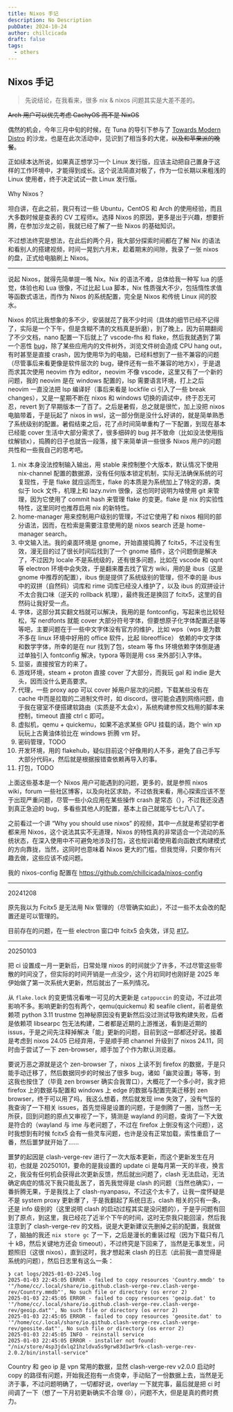 ```yaml
---
title: Nixos 手记
description: No Description
pubDate: 2024-10-24
author: chillcicada
draft: false
tags:
  - others
---
```


## Nixos 手记

> 先说结论，在我看来，很多 nix & nixos 问题其实是大差不差的。

~~Arch 用户可以优先考虑 CachyOS 而不是 NixOS~~

偶然的机会，今年三月中旬的时候，在 Tuna 的导引下参与了 [Towards Modern Distro](https://tuna.moe/event/2024/towards-modern-distro/) 的沙龙，也是在此次活动中，见识到了相当多的大佬，~~以及和苹果派的晚餐~~。

正如续本达所说，如果真正想学习一个 Linux 发行版，应该主动把自己置身于这样的工作环境中，才能得到成长。这个说法简直对极了，作为一位长期以来粗浅的 Linux 使用者，终于决定试试一款 Linux 发行版。

Why Nixos？

坦白讲，在此之前，我只有过一些 Ubuntu，CentOS 和 Arch 的使用经验，而且大多数时候是查表的 CV 工程师x。选择 Nixos 的原因，更多是出于兴趣，想要折腾，在参加沙龙之前，我就已经了解了一些 Nixos 的基础知识。

不过想法终究是想法，在此后的两个月，我大部分探索时间都在了解 Nix 的语法和看别人的搭建视频，时间一晃到六月末，趁着期末的间隙，我录了一张 nixos 的盘，正式给电脑刷上 Nixos。

---

说起 Nixos，就得先简单提一嘴 Nix。Nix 的语法不难，总体给我一种写 lua 的感觉，体验也和 Lua 很像，不过比起 Lua 脚本，Nix 性质强大不少，包括惰性求值等函数式语法，而作为 Nixos 的系统配置，完全是 Nixos 和传统 Linux 间的胶水。

Nixos 的坑比我想象的多不少，安装就花了我不少时间（具体的细节已经不记得了，实际是一个下午，但是含糊不清的文档真是折磨），到了晚上，因为前期翻阅了不少文档，nano 配置一下后就上了 vscode-fhs 和 flake，然后我就遇到了第一个恶性 [bug](https://github.com/chillcicada/nixos-config/issues/5)，除了某些应用内的文件树外，浏览文件树会造成 CPU hang out，有时甚至是直接 crash，因为使用华为的电脑，已经料想到了一些不兼容的问题（尽管事后来看更像是软件层次的 bug，硬件还有一些不兼容的地方x），于是退而求其次使用 neovim 作为 editor，neovim 不像 vscode，这里又有了一个新的问题，我的 neovim 是在 windows 配置的，lsp 需要语言环境，打上之后 neovim 一直没法把 lsp 编译好（事后来看是 lockfile ci 引入了一些 break changes），又是一星期不断在 nixos 和 windows 切换的调试中，终于忍无可忍，revert 到了早期版本一了百了。之后是暑假，总之就是很忙，加上没把 nixos 电脑带着，于是玩起了 nixos in wsl，这一部分倒是没什么好讲的，就是简单熟悉了系统级别的配置。暑假结束之后，花了点时间简单重构了一下配置，到现在基本已经能 cover 生活中大部分需求了，很多细碎的 bug 并不致命（比如没法使用指纹解锁x），捣腾的日子也就告一段落，接下来简单讲一些很多 Nixos 用户的问题共性和一些我自己的思考吧。

1. nix 本身没法控制输入输出，用 stable 来控制整个大版本，默认情况下使用 nix-channel 配置的数据源，没有任何版本锁定机制，实际无法确保系统的可复现性，于是 flake 就应运而生，flake 的本质是为系统加上了特定的源，类似于 lock 文件，机理上和 lazy.nvim 很像，这也同时说明为啥使用 git 来管理，因为它使用了 commit hash 来管理 flake 的变更。flake 是 nix 的实验性特性，这里同时也推荐启用 nix 的新特性。
2. home-manager 用来控制用户级别的管理，不过它使用了和 nixos 相同的部分语法，因而，在检索是需要注意使用的是 nixos search 还是 home-manager search。
3. 中文输入法。我的桌面环境是 gnome，开始直接捣腾了 fcitx5，不过没有生效，漫无目的过了很长时间后找到了一个 gnome 插件，这个问题倒是解决了，不过因为 locale 不是系统级的，还有很多问题，比如在 vscode 和 qqnt 等 electron 环境中会失效，于是翻来覆去找了官方 wiki，用的是 ibus（这是 gnome 中推荐的配置），ibus 倒是提供了系统级别的管理，但不幸的是 ibus 中的双拼（自然码）词库和 rime 词库已经没人维护了，以及 ibus 的双拼设计不太合我口味（逆天的 rollback 机理），最终我还是换回了 fcitx5，这里的自然码让我好受一点。
4. 字体，这部分其实翻文档就可以解决，我用的是 fontconfig，写起来也比较轻松，写 nerdfonts 就能 cover 大部分符号字体，但要想原子化字体配置还是等等吧，主要问题在于一些中文字体没有官方的维护，比如 wps（wps 是为数不多在 linux 环境中好用的 office 软件，比起 libreoffiice） 依赖的中文字体和数学字体，所幸的是在 nur 找到了包，steam 等 fhs 环境依赖字体倒是通过单独引入 fontconfig 解决，typora 等则是用 css 来外部引入字体。
5. 显驱，直接按官方的来了。
6. 游戏环境，steam + proton 直接 cover 了大部分，而我玩 gal 和 indie 是大头，因而没什么更高要求。
7. 代理，一些 proxy app 可以 cover 掉用户层次的问题，下载某些没有在 cache 中而是拉取的二进制文件时，如 discord，很可能会遇到网络问题，由于我在寝室不便搭建软路由（实质是不太会x），系统构建参照文档用的脚本来控制，timeout 直接 ctrl c 即可。
8. 虚拟机，qemu + quickemu，如果不追求某些 GPU 挂载的话，跑个 win xp 玩玩上古黄油体验比在 windows 折腾 vm 好。
9. 密码管理，TODO
10. 开发环境，用的 flakehub，疑似目前这个好像用的人不多，避免了自己手写大部分代码x，然后就是根据报错查依赖再导入的事。
11. 打包，TODO

上面这些基本是一个 Nixos 用户可能遇到的问题，更多的，就是参照 nixos wiki，forum 一些社区博客，以及向社区求助，不过依我来看，用心探索应该不至于出现严重问题，尽管一些小众应用在某些操作 crash 是常态（），不过我还没遇到真正急迫的 bug，多看些其他人的配置，基本上自己就能写七七八八了。

之前看过一个讲 “Why you should use nixos” 的视频，其中一点就是希望初学者都来用 Nixos，这个说法其实不无道理，Nixos 的特性真的非常适合一个流动的系统状态，在深入使用中不可避免地涉及打包，这也规训着使用着向函数式构建模式的方向靠拢，当然，这同时也意味着 Nixos 更大的门槛，但我觉得，只要你有兴趣去做，这些应该不成问题。

我的 nixos-config 配置在 <https://github.com/chillcicada/nixos-config>

---

20241208

原先我以为 Fcitx5 是无法用 Nix 管理的（尽管确实如此），不过一些不太会改的配置还是可以管理的。

目前存在的问题，在一些 electron 窗口中 fcitx5 会失效，详见 [#17](https://github.com/chillcicada/nixos-config/issues/17)。

---

20250103

把 ci 设置成一月一更新后，日常处理 nixos 的时间就少了许多，不过尽管这些零散的时间没了，但实际的时间开销是一点没少，这个月初同时也刚好是 2025 年伊始做了第一次系统大更新，然后就出了一系列情况。

从 `flake.lock` 的变更情况看唯一可见的大更新是 `catppuccin` 的变动，不过此项影响不多。影响更新的包有两个，qemu(quickemu) 和 seafile client，前者是依赖项 python 3.11 trustme 包神秘原因没有更新然后没过测试导致构建失败，后者是依赖项 libsearpc 包无法构建，二者都是近期的上游推送，看到是近期的 issus，于是之间先注释掉解决「能」更新的问题，目前到这一部都还好说。接着是考虑到 nixos 24.05 已经弃用，于是顺手把 channel 升级到了 nixos 24.11，同时由于尝试了一下 zen-browser，顺手加了个作为默认浏览器。

要说万恶之源就是这个 zen-browser 了，nixos 上读不到 firefox 的数据，于是只能手动迁移了，然后数据同步的时候出了很多 bug，诸如「幽灵设置」等等，到这我也按住了（毕竟 zen browser 确实合我胃口），大概花了一个多小时，我才把 firefox 上的数据与配置和 windows 上 edge 的数据与配置完美迁移到 zen browser，终于可以用了吗，我这么想着，然后就发现 ime 失效了，没有气馁的我查询了一下相关 issues，首先觉得是设置的问题，于是倒腾了一圈，当然一无所获，回到问题的原点又审视了一下，猜测是 wayland 的问题，查询了一下大致是符合的（wayland 与 ime 与老问题了，不过在 firefox 上倒没有这个问题），这时我想到有时候 fcitx5 会有一些灵车问题，也许是没有正常加载，索性重启了一番，然后噩梦就开始了……

噩梦的起因是 clash-verge-rev 进行了一次大版本更新，而这个更新发生在月初，也就是 20250101，要命的是我设置的 update ci 是每月第一天的半夜，换言之，我没有任何机会获得此次更新反馈，然后就出问题了，clash 无法启动，无法确定病症的情况下我只能乱医了，首先我觉得是 clash 的问题（当然也确实），一番折腾无果，于是我找上了 clash-nyanpasu，不过这个太卡了，让我一度怀疑是不是 system proxy 更新爆了，于是我翻起了系统日志，clash 相关的只有一条，还是 info 级别的（这里说明 clash 的启动过程其实是没问题的），于是乎问题有回到了原点，到这里，我已经花了近半个下午的时间，这时无奈我只能回滚，然后我注意到了 clash-verge-rev 的文档，说是大更新建议先删掉之前的配置，我就做了，脑抽的我还 `nix store gc` 了一下，之后是漫长的重装过程（因为下载只有几十 kB，然后关键地方还会 timeout），不过终究是下回来了，当然是无事发生，问题照旧（这很 nixos），直到这时，我才想起来 clash 的日志（此前我一直觉得是系统的问题），然后日志里有这么一条：

```log
❯ cat logs/2025-01-03-2245.log
2025-01-03 22:45:05 ERROR - failed to copy resources 'Country.mmdb' to '"/home/cc/.local/share/io.github.clash-verge-rev.clash-verge-rev/Country.mmdb"', No such file or directory (os error 2)
2025-01-03 22:45:05 ERROR - failed to copy resources 'geoip.dat' to '"/home/cc/.local/share/io.github.clash-verge-rev.clash-verge-rev/geoip.dat"', No such file or directory (os error 2)
2025-01-03 22:45:05 ERROR - failed to copy resources 'geosite.dat' to '"/home/cc/.local/share/io.github.clash-verge-rev.clash-verge-rev/geosite.dat"', No such file or directory (os error 2)
2025-01-03 22:45:05 INFO - reinstall service
2025-01-03 22:45:05 ERROR - installer not found: "/nix/store/4sp3jdxlq21hzldva5s9grw83d1wr9rk-clash-verge-rev-2.0.2/bin/install-service"
```

Country 和 geo ip 是 vpn 常用的数据，显然 clash-verge-rev v2.0.0 启动时 copy 的路径有问题，开始我还抱有一点侥幸，手动贴了一份数据上去，当然是无济于事，不过问题明确了，一切都好说，overlay 一下就完事，最后就是把 ci 时间调了一下（想了一下月初更新确实不合理 :cry:），问题不大，但是是真的费时费力。

